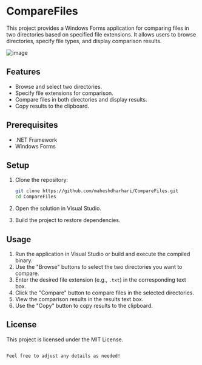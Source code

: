 # CompareFiles

This project provides a Windows Forms application for comparing files in two directories based on specified file extensions. It allows users to browse directories, specify file types, and display comparison results.

![image](https://github.com/user-attachments/assets/4a0d0b9c-1b2d-46e9-8995-9b7f0c2bbd09)


## Features

- Browse and select two directories.
- Specify file extensions for comparison.
- Compare files in both directories and display results.
- Copy results to the clipboard.

## Prerequisites

- .NET Framework
- Windows Forms

## Setup

1. Clone the repository:
   ```bash
   git clone https://github.com/maheshdharhari/CompareFiles.git
   cd CompareFiles
   ```

2. Open the solution in Visual Studio.

3. Build the project to restore dependencies.

## Usage

1. Run the application in Visual Studio or build and execute the compiled binary.
2. Use the "Browse" buttons to select the two directories you want to compare.
3. Enter the desired file extension (e.g., `.txt`) in the corresponding text box.
4. Click the "Compare" button to compare files in the selected directories.
5. View the comparison results in the results text box.
6. Use the "Copy" button to copy results to the clipboard.

## License

This project is licensed under the MIT License.
```

Feel free to adjust any details as needed!
